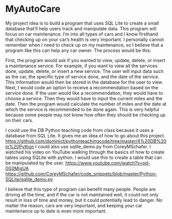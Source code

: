 # MyAutoCare
My project idea is to build a program that uses SQL Lite to create a small database that’ll help users track and manipulate data. This program will focus on car maintenance. I’m into all types of cars and I know firsthand that checking up on your car’s health is very important. I personally cannot remember when I need to check up on my maintenance, so I believe that a program like this can help any car owner. The process would be this:

First, the program would ask if you wanted to view, update, delete, or insert a maintenance service. For example, if you want to view all the services done, update, delete, or insert a new service. The user will input data such as the car, the specific type of service done, and the date of the service. This information would then be stored in the database for the user to view. Next, I would code an option to receive a recommendation based on the service done. If the user would like a recommendation, they would have to choose a service. Then they would have to input the current miles and the date. Then the program would calculate the number of miles and the date at which the service is recommended to be done again. This is very helpful because some people may not know how often they should be checking up on their cars. 

I could use the DB Python teaching code from class because it uses a database from SQL Lite. It gives me an idea of how to go about this project. https://github.com/dominict/pythonteachingcode/tree/master/4%20DB%20in%20Python
I could also use sqlite_demo.py from CoreyMSchafer. I watched his video on YouTube walking through the basics of how to create tables using SQLite with python. I would use this to create a table that can be manipulated by the user. https://www.youtube.com/watch?v=pd-0G0MigUA https://github.com/CoreyMSchafer/code_snippets/blob/master/Python-SQLite/sqlite_demo.py

I believe that this type of program can benefit many people. People are driving all the time, and if the car is not maintained well, it could not only result in loss of time and money, but it could potentially lead to danger. No matter the reason, cars are very important, and keeping your car maintenance up to date is even more important.
